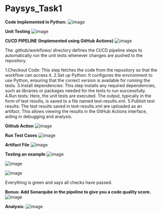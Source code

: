 # Paysys_Task1
**Code Implemented in Python:**
![image](https://github.com/fatimali03/Paysys_Task1/assets/136559675/d2b57ce0-508b-481a-b05f-6b2a9ef4b304)

**Unit Testing**
![image](https://github.com/fatimali03/Paysys_Task1/assets/136559675/48778c5d-8527-41e8-8d4c-0f99c151c1a6)

**CI/CD PIPELINE (Implemented using GitHub Actions)**
![image](https://github.com/fatimali03/Paysys_Task1/assets/136559675/59fa8d8b-7fad-4f28-bb7f-cd273da4ec54)

The .github/workflows/ directory defines the CI/CD pipeline steps to automatically run the unit tests whenever changes are pushed to the repository.

1.Checkout Code:
This step fetches the code from the repository so that the workflow can access it.
2.Set up Python:
It configures the environment to use Python, ensuring that the correct version is available for running the tests.
3.Install dependencies:
This step installs any required dependencies, such as libraries or packages needed for the tests to run successfully.
4.Run tests:
Here, the unit tests are executed. The output, typically in the form of test results, is saved to a file named test-results.xml.
5.Publish test results:
The test results saved in test-results.xml are uploaded as an artifact. This allows viewing the results in the GitHub Actions interface, aiding in debugging and analysis.

**Github Action**
![image](https://github.com/fatimali03/Paysys_Task1/assets/136559675/1da754d1-3817-4a61-9f4c-2d296ec102e4)

**Run Test Cases**
![image](https://github.com/fatimali03/Paysys_Task1/assets/136559675/b9d3e7cf-7a6a-42af-ab7f-62f4e87e922e)

**Artifact File**
![image](https://github.com/fatimali03/Paysys_Task1/assets/136559675/ff512ddd-62cb-4a55-acc2-90c3f430dfa6)

**Testing an example**
![image](https://github.com/fatimali03/Paysys_Task1/assets/136559675/0456aea6-25e2-4b8a-9dcb-56c0e69992bd)

![image](https://github.com/fatimali03/Paysys_Task1/assets/136559675/00e73155-510d-4c79-ac30-b262a4d71944)

![image](https://github.com/fatimali03/Paysys_Task1/assets/136559675/808b64b6-1f2a-47a1-989c-59ce33b02c17)

Everything is green and says all checks have passed. 

**Bonus: Add Sonarqube in the pipeline to give you a code quality score.**
![image](https://github.com/fatimali03/Paysys_Task1/assets/136559675/c0bfedc9-df24-44bf-ab31-36582623693c)

**Analysis:**
![image](https://github.com/fatimali03/Paysys_Task1/assets/136559675/93dd30f8-850d-4c2e-9fc4-3f1bd00a558d)










